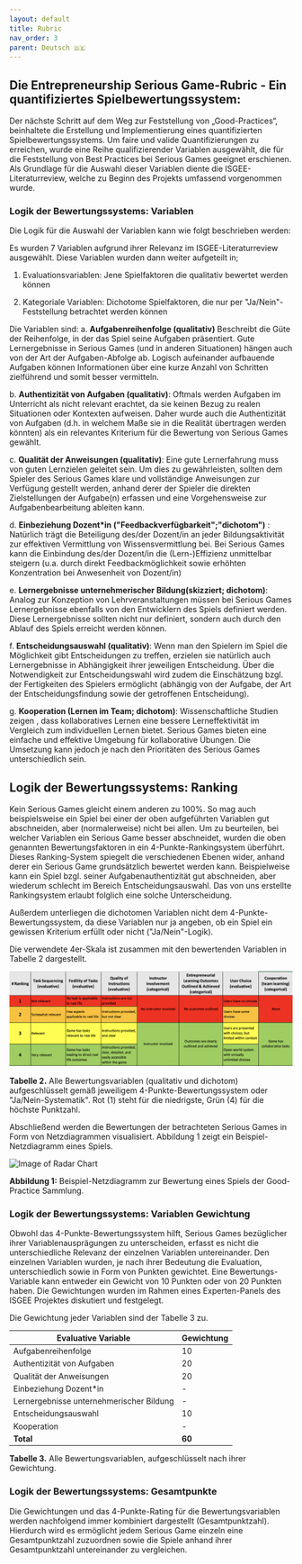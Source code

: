 ```yaml
---
layout: default
title: Rubric
nav_order: 3
parent: Deutsch 🇩🇪
---
```


## Die Entrepreneurship Serious Game-Rubric - Ein quantifiziertes Spielbewertungssystem:

Der nächste Schritt auf dem Weg zur Feststellung von „Good-Practices“, beinhaltete die Erstellung und Implementierung eines quantifizierten Spielbewertungssystems.
Um faire und valide Quantifizierungen zu erreichen, wurde eine Reihe qualifizierender Variablen ausgewählt, die für die Feststellung von Best Practices bei Serious Games geeignet erschienen. Als Grundlage für die Auswahl dieser Variablen diente die ISGEE-Literaturreview, welche zu Beginn des Projekts umfassend vorgenommen wurde.


### Logik der Bewertungssystems: Variablen

Die Logik für die Auswahl der Variablen kann wie folgt beschrieben werden:

Es wurden 7 Variablen aufgrund ihrer Relevanz im ISGEE-Literaturreview ausgewählt. Diese Variablen wurden dann weiter aufgeteilt in;

1. Evaluationsvariablen: Jene Spielfaktoren die qualitativ bewertet werden können 

2. Kategoriale Variablen: Dichotome Spielfaktoren, die nur per "Ja/Nein"-Feststellung  betrachtet werden können


Die Variablen sind:
a.	**Aufgabenreihenfolge (qualitativ)** Beschreibt die Güte der Reihenfolge, in der das Spiel seine Aufgaben präsentiert. Gute Lernergebnisse in Serious Games (und in anderen Situationen) hängen auch von der Art der Aufgaben-Abfolge ab. Logisch aufeinander aufbauende Aufgaben können Informationen über eine kurze Anzahl von Schritten zielführend und somit besser vermitteln.

b.	**Authentizität von Aufgaben (qualitativ)**: Oftmals werden Aufgaben im Unterricht als nicht relevant erachtet, da sie keinen Bezug zu realen Situationen oder Kontexten aufweisen. Daher wurde auch die Authentizität von Aufgaben (d.h. in welchem Maße sie in die Realität übertragen werden könnten) als ein relevantes Kriterium für die Bewertung von Serious Games gewählt.

c.	**Qualität der Anweisungen (qualitativ)**: Eine gute Lernerfahrung muss von guten Lernzielen geleitet sein. Um dies zu gewährleisten, sollten dem Spieler des Serious Games klare und vollständige Anweisungen zur Verfügung gestellt werden, anhand derer der Spieler die direkten Zielstellungen der Aufgabe(n) erfassen und eine Vorgehensweise zur Aufgabenbearbeitung ableiten kann.

d.	**Einbeziehung Dozent*in ("Feedbackverfügbarkeit";"dichotom")** : Natürlich trägt die Beteiligung des/der Dozent/in an jeder Bildungsaktivität zur effektiven Vermittlung von Wissensvermittlung bei. Bei Serious Games kann die Einbindung des/der Dozent/in die (Lern-)Effizienz unmittelbar steigern (u.a. durch direkt Feedbackmöglichkeit sowie erhöhten Konzentration bei Anwesenheit von Dozent/in)

e.	**Lernergebnisse unternehmerischer Bildung(skizziert; dichotom)**: Analog zur Konzeption von Lehrveranstaltungen müssen bei Serious Games Lernergebnisse ebenfalls von den Entwicklern des Spiels definiert werden. Diese Lernergebnisse sollten nicht nur definiert, sondern auch durch den Ablauf des Spiels erreicht werden können.

f.	**Entscheidungsauswahl (qualitativ)**: Wenn man den Spielern im Spiel die Möglichkeit gibt Entscheidungen zu treffen, erzielen sie natürlich auch Lernergebnisse in Abhängigkeit ihrer jeweiligen Entscheidung. Über die Notwendigkeit zur Entscheidungswahl wird zudem die Einschätzung bzgl. der Fertigkeiten des Spielers ermöglicht (abhängig von der Aufgabe, der Art der Entscheidungsfindung sowie der getroffenen Entscheidung).

g.	**Kooperation (Lernen im Team; dichotom)**: Wissenschaftliche Studien zeigen , dass kollaboratives Lernen eine bessere Lerneffektivität im Vergleich zum individuellen Lernen bietet. Serious Games bieten eine einfache und effektive Umgebung für kollaborative Übungen. Die Umsetzung kann jedoch je nach den Prioritäten des Serious Games unterschiedlich sein.

## Logik der Bewertungssystems: Ranking

Kein Serious Games gleicht einem anderen zu 100%. So mag auch beispielsweise ein Spiel bei einer der oben aufgeführten Variablen gut abschneiden, aber (normalerweise) nicht bei allen. Um zu beurteilen, bei welcher Variablen ein Serious Game besser abschneidet, wurden die oben genannten Bewertungsfaktoren in ein 4-Punkte-Rankingsystem überführt. Dieses Ranking-System spiegelt die verschiedenen Ebenen wider, anhand derer ein Serious Game grundsätzlich bewertet werden kann. Beispielweise kann ein Spiel bzgl. seiner Aufgabenauthentizität gut abschneiden, aber wiederum schlecht im Bereich Entscheidungsauswahl. Das von uns erstellte Rankingsystem erlaubt folglich eine solche Unterscheidung.

Außerdem unterliegen die dichotomen Variablen nicht dem 4-Punkte-Bewertungssystem, da diese Variablen nur ja angeben, ob ein Spiel ein gewissen Kriterium erfüllt oder nicht ("Ja/Nein"-Logik).

Die verwendete 4er-Skala ist zusammen mit den bewertenden Variablen in Tabelle 2 dargestellt.

![Image of Rubric](../assets/rubric.png)

**Tabelle 2.**  Alle Bewertungsvariablen (qualitativ und dichotom) aufgeschlüsselt gemäß jeweiligem 4-Punkte-Bewertungssystem oder "Ja/Nein-Systematik". Rot (1) steht für die niedrigste, Grün (4) für die höchste Punktzahl.

Abschließend werden die Bewertungen der betrachteten Serious Games in Form von Netzdiagrammen visualisiert. Abbildung 1 zeigt ein Beispiel-Netzdiagramm eines Spiels.

![Image of Radar Chart](../assets/radar.png)

**Abbildung 1:** Beispiel-Netzdiagramm zur Bewertung eines Spiels der Good-Practice Sammlung.


### Logik der Bewertungssystems: Variablen Gewichtung

Obwohl das 4-Punkte-Bewertungssystem hilft, Serious Games bezüglicher ihrer Variablenausprägungen zu unterscheiden, erfasst es nicht die unterschiedliche Relevanz der einzelnen Variablen untereinander. Den einzelnen Variablen wurden, je nach ihrer Bedeutung die Evaluation, unterschiedlich sowie in Form von Punkten gewichtet. Eine Bewertungs-Variable kann entweder ein Gewicht von 10 Punkten oder von 20 Punkten haben. Die Gewichtungen wurden im Rahmen eines Experten-Panels des ISGEE Projektes diskutiert und festgelegt.

Die Gewichtung jeder Variablen sind der Tabelle 3 zu.


| **Evaluative Variable**               | **Gewichtung** |
| ------------------------------------- | ---------- |
| Aufgabenreihenfolge                   | 10         |
| Authentizität von Aufgaben            | 20         |
| Qualität der Anweisungen              | 20         |
| Einbeziehung Dozent*in                | \-         |
| Lernergebnisse unternehmerischer Bildung | \-         |
| Entscheidungsauswahl                  | 10         |
| Kooperation                           | \-         |
| **Total**                             | **60**     |

**Tabelle 3.**  Alle Bewertungsvariablen, aufgeschlüsselt nach ihrer Gewichtung.

### Logik der Bewertungssystems: Gesamtpunkte

Die Gewichtungen und das 4-Punkte-Rating für die Bewertungsvariablen werden nachfolgend immer kombiniert dargestellt (Gesamtpunktzahl). Hierdurch wird es ermöglicht jedem Serious Game einzeln eine Gesamtpunktzahl zuzuordnen sowie die Spiele anhand ihrer Gesamtpunktzahl untereinander zu vergleichen.  
